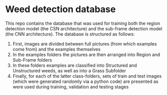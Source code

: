# Weed detection database

This repo contains the database that was used for training both the region detection model (the CSN architecture) and the sub-frame detection model (the CNN architecture). The database is structured as follows:
1. First, images are divided between full pictures (from which examples come from) and the examples themselves
2. In the examples folders the pictures are then arranged into Region and Sub-Frame folders
3. In these folders examples are classified into Structured and Unstructured weeds, as well as into a Grass Subfolder
4. Finally, for each of the latter class-folders, sets of train and test images (which were generated randomly via a python code) are presented as were used during training, validation and testing stages
